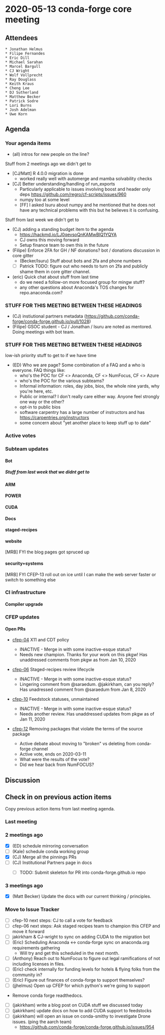 # 2020-05-13 conda-forge core meeting


## Attendees
    * Jonathan Helmus
    * Filipe Fernandes
    * Eric Dill
    * Michael Sarahan
    * Marcel Bargull
    * CJ Wright
    * Wolf Vollprecht
    * Ray Douglass
    * Keith Kraus
    * Cheng Lee
    * DJ Sutherland
    * Matthew Becker
    * Patrick Sodre
    * Lori Burns
    * Josh Adelman
    * Uwe Korn

## Agenda

### Your agenda items
* (all) intros for new people on the line?

Stuff from 2 meetings ago we didn't get to
* [CJ/Matt] R 4.0.0 migration is done
    * worked really well with automerge and mamba solvability checks
* [CJ] Better understanding/handling of run_exports
    * Particularly applicable to issues involving boost and header only deps https://github.com/regro/cf-scripts/issues/960
    * numpy too at some level
    * [FF] I asked Isuru about numpy and he mentioned that he does not have any technical problems with this but he believes it is confusing.

Stuff from last week we didn't get to

* (CJ) adding a standing budget item to the agenda
    * https://hackmd.io/LJ0qevsoQnKAMwBlQ1YQYA
    * CJ owns this moving forward
    * Setup finance team to own this in the future
* (Filipe) Enforce 2FA for GH / NF donations? bot / donations discussion in core gitter
    * (Becker/Isuru) Stuff about bots and 2fa and phone numbers
    * [ ] Patrick TODO: figure out who needs to turn on 2fa and publicly shame them in core gitter channel.
* (eric) Quick chat about stuff from last time
    * do we need a follow-on more focused group for mingw stuff?
    * any other questions about Anaconda's TOS changes for repo.anaconda.com?

### STUFF FOR THIS MEETING BETWEEN THESE HEADINGS

* (CJ) instiutional partners metadata (https://github.com/conda-forge/conda-forge.github.io/pull/1028)
* (Filipe) GSOC student - CJ / Jonathan / Isuru are noted as mentored. Doing meetings with bot team.

### STUFF FOR THIS MEETING BETWEEN THESE HEADINGS

low-ish priority stuff to get to if we have time
* (ED) Who we are page? Some combination of a FAQ and a who is everyone. FAQ things like:
    * who's the POC for CF <> Anaconda, CF <> NumFocus, CF <> Azure
    * who's the POC for the various subteams?
    * Informal information: roles, day jobs, bios, the whole nine yards, why you're here, etc.
    * Public or internal? I don't really care either way. Anyone feel strongly one way or the other?
    * opt-in to public bios
    * software carpentry has a large number of instructors and has https://carpentries.org/instructors
    * some concern about "yet another place to keep stuff up to date"

### Active votes

### Subteam updates

#### Bot

##### Stuff from last week that we didnt get to

#### ARM

#### POWER

#### CUDA

#### Docs

#### staged-recipes

#### website

[MRB] FYI the blog pages got spruced up

#### security+systems

[MRB] FYI CFEP-13 roll out on ice until I can make the web server faster or switch to something else

### CI infrastructure

#### Compiler upgrade

### CFEP updates

#### Open PRs

* [cfep-04](https://github.com/conda-forge/conda-forge-enhancement-proposals/pull/7) X11 and CDT policy
    * INACTIVE - Merge in with some inactive-esque status?
    * Needs new champion. Thanks for your work on this pkgw! Has unaddressed comments from pkgw as from Jan 10, 2020

* [cfep-06](https://github.com/conda-forge/conda-forge-enhancement-proposals/pull/9) Staged-recipes review lifecycle
    * INACTIVE - Merge in with some inactive-esque status?
    * Lingering comment from @saraedum. @jakirkham, can you reply? Has unadressed comment from @saraedum from Jan 8, 2020

* [cfep-10](https://github.com/conda-forge/conda-forge-enhancement-proposals/pull/15) Feedstock statuses, unmaintained
    * INACTIVE - Merge in with some inactive-esque status?
    * Needs another review. Has unaddressed updates from pkgw as of Jan 11, 2020

* [cfep-12](https://github.com/conda-forge/cfep/pull/23) Removing packages that violate the terms of the source package
    * Active debate about moving to "broken" vs deleting from conda-forge channel
    * Active vote, ends on 2020-03-11
    * What were the results of the vote?
    * Did we hear back from NumFOCUS?

## Discussion


## Check in on previous action items
Copy previous action items from last meeting agenda.

### Last meeting

### 2 meetings ago
* [x] (ED) schedule mirroring conversation
* [ ] (Kale) schedule conda working group
* [x] (CJ) Merge all the pinnings PRs
* [ ] (CJ) Institutional Partners page in docs
    * [ ] TODO: Submit skeleton for PR into conda-forge.github.io repo


### 3 meetings ago
* [x] (Matt Becker) Update the docs with our current thinking / principles.

### Move to Issue Tracker

* [ ] cfep-10 next steps: CJ to call a vote for feedback
* [ ] cfep-06 next steps: Ask staged recipes team to champion this CFEP and move it forward
* [ ] jakirkham & CJ-wright to sync on adding CUDA to the migration bot
* [ ] (Eric) Scheduling Anaconda <-> conda-forge sync on anaconda.org requirements gathering
    * Will try and get this scheduled in the next month.
* [ ] (Anthony) Reach out to NumFocus to figure out legal ramifications of not including licenses in files.
* [ ] (Eric) check internally for funding levels for hotels & flying folks from the community in?
* [ ] (Eric) Figure out finances of conda-forge to support themselves?
* [ ] (jjhelmus) Open up CFEP for which python's we're going to support
* Remove conda forge readthedocs.
* [ ] (jakirkham) write a blog post on CUDA stuff we discussed today
* [ ] (jakirkham) update docs on how to add CUDA support to feedstocks
* [ ] (jakirkham) will open an issue on conda-smithy to investigate Drone issues. (ping the aarch team)
    * https://github.com/conda-forge/conda-forge.github.io/issues/954